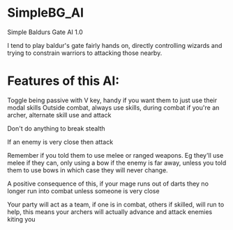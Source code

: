 # SimpleBG_AI
Simple Baldurs Gate AI 1.0

I tend to play baldur's gate fairly hands on, directly controlling wizards and trying to constrain warriors to attacking those nearby. 

# Features of this AI:

Toggle being passive with V key, handy if you want them to just use their modal skills
Outside combat, always use skills, during combat if you're an archer, alternate skill use and attack

Don't do anything to break stealth

If an enemy is very close then attack

Remember if you told them to use melee or ranged weapons. Eg they'll use melee if they can, only using a bow if the enemy is far away, unless you told them to use bows in which case they will never change.

A positive consequence of this, if your mage runs out of darts they no longer run into combat unless someone is very close

Your party will act as a team, if one is in combat, others if skilled, will run to help, this means your archers will actually advance and attack enemies kiting you



